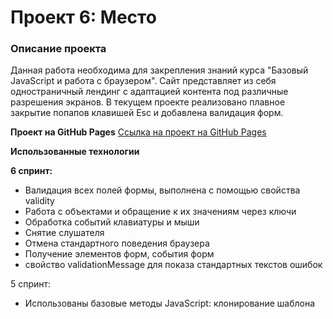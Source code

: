 # Проект 6: Место

### Описание проекта

Данная работа необходима для закрепления знаний курса "Базовый JavaScript и работа с браузером". 
Сайт представляет из себя одностраничный лендинг с адаптацией контента под различные разрешения экранов. 
В текущем проекте реализовано плавное закрытие попапов клавишей Esc и добавлена валидация форм.

**Проект на GitHub Pages**
 [Ссылка на проект на GitHub Pages](https://kotezh.github.io/mesto/index.html)

**Использованные технологии**


**6 спринт:**
* Валидация всех полей формы, выполнена с помощью свойства validity
* Работа с объектами и обращение к их значениям через ключи
* Обработка событий клавиатуры и мыши
* Снятие слушателя
* Отмена стандартного поведения браузера
* Получение элементов форм, события форм
* свойство validationMessage для показа стандартных текстов ошибок


5 спринт:
* Использованы базовые методы JavaScript: клонирование шаблона <template>, заполнение атрибутов новых элементов, изменение класса с помощью toggle для лайков, работа с массивами, добавление новых элементов в начало и конец массива, удаление элементов
* Использовано свойство visibility взамен display:none для создания эффекта плавного открытия и закрытия попапов

4 спринт:
* Создание сетки с помощью grid-layout
* Работа с макетом в Figma
* Медиазапросы для адаптации контента под разные разрешения экранов
* Использованы базовые методы JavaScript: поиск элемента по классу, изменение (добавление и удаление) класса, получение текстовых значений и заполнение полей, сохранение введенных в поля значений.